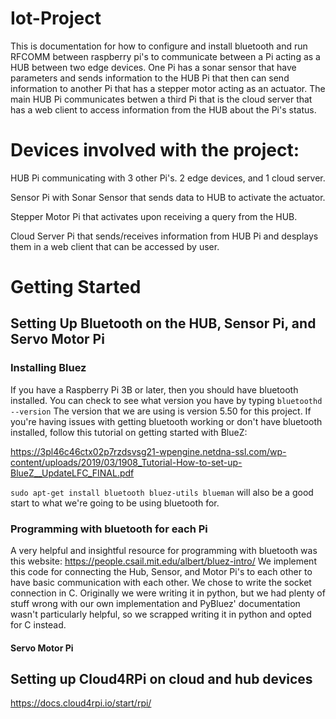 # Iot-Project
This is documentation for how to configure and install bluetooth and run RFCOMM between raspberry pi's to communicate between a Pi acting as a HUB between two edge devices. One Pi has a sonar sensor that have parameters and sends information to the HUB Pi that then can send information to another Pi that has a stepper motor acting as an actuator. The main HUB Pi communicates betwen a third Pi that is the cloud server that has a web client to access information from the HUB about the Pi's status.

# Devices involved with the project:
HUB Pi communicating with 3 other Pi's. 2 edge devices, and 1 cloud server.

Sensor Pi with Sonar Sensor that sends data to HUB to activate the actuator.

Stepper Motor Pi that activates upon receiving a query from the HUB.

Cloud Server Pi that sends/receives information from HUB Pi and desplays them in a web client that can be accessed by user.

# Getting Started
## Setting Up Bluetooth on the HUB, Sensor Pi, and Servo Motor Pi
### Installing Bluez
If you have a Raspberry Pi 3B or later, then you should have bluetooth installed. You can check to see what version you have by typing `bluetoothd --version`
The version that we are using is version 5.50 for this project. If you're having issues with getting bluetooth working or don't have bluetooth installed, follow this tutorial on getting started with BlueZ:

https://3pl46c46ctx02p7rzdsvsg21-wpengine.netdna-ssl.com/wp-content/uploads/2019/03/1908_Tutorial-How-to-set-up-BlueZ__UpdateLFC_FINAL.pdf

`sudo apt-get install bluetooth bluez-utils blueman` will also be a good start to what we're going to be using bluetooth for.

### Programming with bluetooth for each Pi
A very helpful and insightful resource for programming with bluetooth was this website: https://people.csail.mit.edu/albert/bluez-intro/
We implement this code for connecting the Hub, Sensor, and Motor Pi's to each other to have basic communication with each other.
We chose to write the socket connection in C. Originally we were writing it in python, but we had plenty of stuff wrong with our own implementation and PyBluez' documentation wasn't particularly helpful, so we scrapped writing it in python and opted for C instead.

#### Servo Motor Pi

## Setting up Cloud4RPi on cloud and hub devices

https://docs.cloud4rpi.io/start/rpi/
